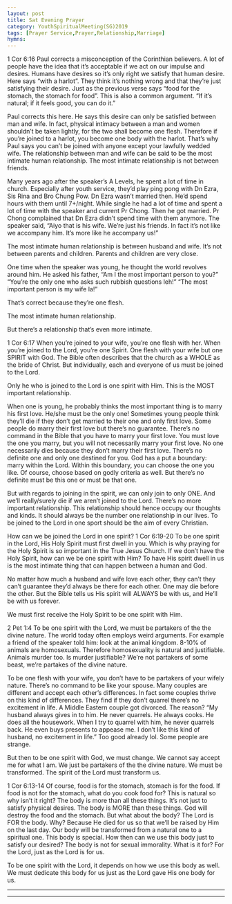 ```yaml
---
layout: post
title: Sat Evening Prayer 
category: YouthSpiritualMeeting(SG)2019
tags: [Prayer Service,Prayer,Relationship,Marriage]
hymns:
---
```

1 Cor 6:16
Paul corrects a misconception of the Corinthian believers. A lot of people have the idea that it’s acceptable if we act on our impulse and desires. Humans have desires so it’s only right we satisfy that human desire. Here says “with a harlot”. They think it’s nothing wrong and that they’re just satisfying their desire. Just as the previous verse says “food for the stomach, the stomach for food”. This is also a common argument. “If it’s natural; if it feels good, you can do it.”

Paul corrects this here. He says this desire can only be satisfied between man and wife. In fact, physical intimacy between a man and women shouldn’t be taken lightly, for the two shall become one flesh. Therefore if you’re joined to a harlot, you become one body with the harlot. That’s why Paul says you can’t be joined with anyone except your lawfully wedded wife. The relationship between man and wife can be said to be the most intimate human relationship. The most intimate relationship is not between friends. 

Many years ago after the speaker’s A Levels, he spent a lot of time in church. Especially after youth service, they’d play ping pong with Dn Ezra, Sis Rina and Bro Chung Pow. Dn Ezra wasn’t married then. He’d spend hours with them until 7+/night. While single he had a lot of time and spent a lot of time with the speaker and current Pr Chong. Then he got married. Pr Chong complained that Dn Ezra didn’t spend time with them anymore. The speaker said, “Aiyo that is his wife. We’re just his friends. In fact it’s not like we accompany him. It’s more like he accompany us!”

The most intimate human relationship is between husband and wife. It’s not between parents and children. Parents and children are very close. 

One time when the speaker was young, he thought the world revolves around him. He asked his father, “Am I the most important person to you?” 
“You’re the only one who asks such rubbish questions leh!” “The most important person is my wife la!”

That’s correct because they’re one flesh.

The most intimate human relationship. 

But there’s a relationship that’s even more intimate. 

1 Cor 6:17
When you’re joined to your wife, you’re one flesh with her. When you’re joined to the Lord, you’re one Spirit. One flesh with your wife but one SPIRIT with God. The Bible often describes that the church as a WHOLE as the bride of Christ. But individually, each and everyone of us must be joined to the Lord. 

Only he who is joined to the Lord is one spirit with Him. This is the MOST important relationship. 

When one is young, he probably thinks the most important thing is to marry his first love. He/she must be the only one! Sometimes young people think they’ll die if they don’t get married to their one and only first love. Some people do marry their first love but there’s no guarantee. There’s no command in the Bible that you have to marry your first love. You must love the one you marry, but you will not necessarily marry your first love. No one necessarily dies because they don’t marry their first love. There’s no definite one and only one destined for you. God has a put a boundary: marry within the Lord. Within this boundary, you can choose the one you like. Of course, choose based on godly criteria as well. But there’s no definite must be this one or must be that one. 

But with regards to joining in the spirit, we can only join to only ONE. And we’ll really/surely die if we aren’t joined to the Lord. There’s no more important relationship. This relationship should hence occupy our thoughts and kinds. It should always be the number one relationship in our lives. To be joined to the Lord in one sport should be the aim of every Christian. 

How can we be joined the Lord in one spirit?
1 Cor 6:19-20
To be one spirit in the Lord, His Holy Spirit must first dwell in you. Which is why praying for the Holy Spirit is so important in the True Jesus Church. If we don’t have the Holy Spirit, how can we be one spirit with Him? To have His spirit dwell in us is the most intimate thing that can happen between a human and God. 

No matter how much a husband and wife love each other, they can’t they can’t guarantee they’d always be there for each other. One may die before the other. But the Bible tells us His spirit will ALWAYS be with us, and He’ll be with us forever. 

We must first receive the Holy Spirit to be one spirit with Him. 

2 Pet 1:4
To be one spirit with the Lord, we must be partakers of the the divine nature. The world today often employs weird arguments. For example a friend of the speaker told him: look at the animal kingdom. 8-10% of animals are homosexuals. Therefore homosexuality is natural and justifiable. Animals murder too. Is murder justifiable? We’re not partakers of some beast, we’re partakes of the divine nature. 

To be one flesh with your wife, you don’t have to be partakers of your wifely nature. There’s no command to be like your spouse. Many couples are different and accept each other’s differences. In fact some couples thrive on this kind of differences. They find if they don’t quarrel there’s no excitement in life. A Middle Eastern couple got divorced. The reason? “My husband always gives in to him. He never quarrels. He always cooks. He does all the housework. When I try to quarrel with him, he never quarrels back. He even buys presents to appease me. I don’t like this kind of husband, no excitement in life.” Too good already lol. Some people are strange. 

But then to be one spirit with God, we must change. We cannot say accept me for what I am. We just be partakers of the the divine nature. We must be transformed. The spirit of the Lord must transform us. 

1 Cor 6:13-14
Of course, food is for the stomach, stomach is for the food. If food is not for the stomach, what do you cook food for? This is natural so why isn’t it right? The body is more than all these things. It’s not just to satisfy physical desires. The body is MORE than these things. God will destroy the food and the stomach. But what about the body? The Lord is FOR the body. Why? Because He died for us so that we’ll be raised by Him on the last day. Our body will be transformed from a natural one to a spiritual one. This body is special. How then can we use this body just to satisfy our desired? The body is not for sexual immorality. What is it for? For the Lord, just as the Lord is for us.

To be one spirit with the Lord, it depends on how we use this body as well. We must dedicate this body for us just as the Lord gave His one body for us.



----
****
